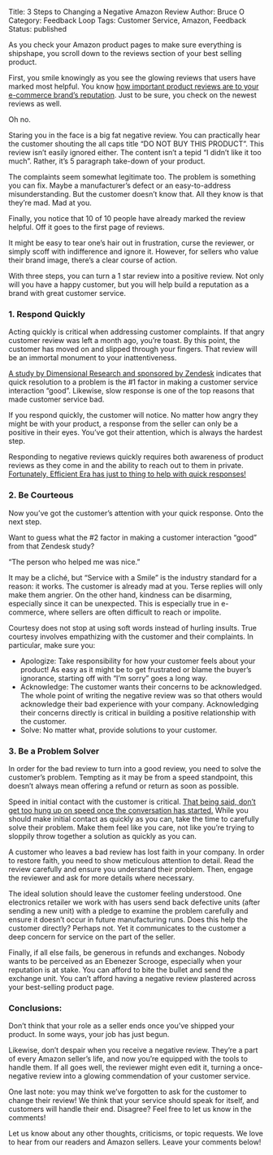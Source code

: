 Title: 3 Steps to Changing a Negative Amazon Review
Author: Bruce O
Category: Feedback Loop
Tags: Customer Service, Amazon, Feedback
Status: published

As you check your Amazon product pages to make sure everything is shipshape, you scroll down to the reviews section of your best selling product.

First, you smile knowingly as you see the glowing reviews that users have marked most helpful. You know [how important product reviews are to your e-commerce brand’s reputation](/Start-Paying-Attention-to-your-Amazon-Product-Reviews.html). Just to be sure, you check on the newest reviews as well.

Oh no.

Staring you in the face is a big fat negative review. You can practically hear the customer shouting the all caps title “DO NOT BUY THIS PRODUCT”. This review isn’t easily ignored either. The content isn’t a tepid “I didn’t like it too much”. Rather, it’s 5 paragraph take-down of your product.

The complaints seem somewhat legitimate too. The problem is something you can fix. Maybe a manufacturer’s defect or an easy-to-address misunderstanding.  But the customer doesn’t know that. All they know is that they’re mad. Mad at you.

Finally, you notice that 10 of 10 people have already marked the review helpful. Off it goes to the first page of reviews.

It might be easy to tear one’s hair out in frustration, curse the reviewer, or simply scoff with indifference and ignore it. However, for sellers who value their brand image, there’s a clear course of action.

With three steps,  you can turn a 1 star review into a positive review. Not only will you have a happy customer, but you will help build a reputation as a brand with great customer service. 

### 1. Respond Quickly

Acting quickly is critical when addressing customer complaints. If that angry customer review was left a month ago, you’re toast. By this point, the customer has moved on and slipped through your fingers. That review will be an immortal monument to your inattentiveness.

[A study by Dimensional Research and sponsored by Zendesk](http://www.zendesk.com/resources/customer-service-and-lifetime-customer-value) indicates that quick resolution to a problem is the #1 factor in making a customer service interaction “good”. Likewise, slow response is one of the top reasons that made customer service bad.

If you respond quickly, the customer will notice. No matter how angry they might be with your product, a response from the seller can only be a positive in their eyes. You’ve got their attention, which is always the hardest step.

Responding to negative reviews quickly requires both awareness of product reviews as they come in and the ability to reach out to them in private. [Fortunately, Efficient Era has just to thing to help with quick responses!](https://efficientera.com/pages/feedback/review-notifications.html)

### 2. Be Courteous

Now you’ve got the customer’s attention with your quick response. Onto the next step.

Want to guess what the #2 factor in making a customer interaction “good” from that Zendesk study?

“The person who helped me was nice.”

It may be a cliché, but “Service with a Smile” is the industry standard for a reason: it works. The customer is already mad at you. Terse replies will only make them angrier. On the other hand, kindness can be disarming, especially since it can be unexpected. This is especially true in e-commerce, where sellers are often difficult to reach or impolite.

Courtesy does not stop at using soft words instead of hurling insults. True courtesy involves empathizing with the customer and their complaints. In particular, make sure you:

 * Apologize: Take responsibility for how your customer feels about your product! As easy as it might be to get frustrated or blame the buyer’s ignorance, starting off with “I’m sorry” goes a long way.
 * Acknowledge: The customer wants their concerns to be acknowledged. The whole point of writing the negative review was so that others would acknowledge their bad experience with your company. Acknowledging their concerns directly is critical in building a positive relationship with the customer.
 * Solve: No matter what, provide solutions to your customer.

### 3. Be a Problem Solver

In order for the bad review to turn into a good review, you need to solve the customer’s problem. Tempting as it may be from a speed standpoint, this doesn’t always mean offering a refund or return as soon as possible.

Speed in initial contact with the customer is critical. [That being said, don’t get too hung up on speed once the conversation has started.](http://www.helpscout.net/blog/speed-kills/) While you should make initial contact as quickly as you can, take the time to carefully solve their problem. Make them feel like you care, not like you’re trying to sloppily throw together a solution as quickly as you can.    

A customer who leaves a bad review has lost faith in your company. In order to restore faith, you need to show meticulous attention to detail. Read the review carefully and ensure you understand their problem. Then, engage the reviewer and ask for more details where necessary.

The ideal solution should leave the customer feeling understood. One electronics retailer we work with has users send back defective units (after sending a new unit) with a pledge to examine the problem carefully and ensure it doesn’t occur in future manufacturing runs. Does this help the customer directly? Perhaps not. Yet it communicates to the customer a deep concern for service on the part of the seller.

Finally, if all else fails, be generous in refunds and exchanges. Nobody wants to be perceived as an Ebenezer Scrooge, especially when your reputation is at stake. You can afford to bite the bullet and send the exchange unit. You can’t afford having a negative review plastered across your best-selling product page.

### Conclusions:

Don’t think that your role as a seller ends once you’ve shipped your product. In some ways, your job has just begun.

Likewise, don’t despair when you receive a negative review. They’re a part of every Amazon seller’s life, and now you’re equipped with the tools to handle them. If all goes well, the reviewer might even edit it, turning a once-negative review into a glowing commendation of your customer service.

One last note: you may think we’ve forgotten to ask for the customer to change their review! We think that your service should speak for itself, and customers will handle their end. Disagree? Feel free to let us know in the comments!

Let us know about any other thoughts, criticisms, or topic requests. We love to hear from our readers and Amazon sellers. Leave your comments below!
